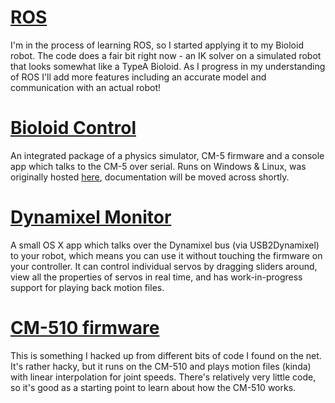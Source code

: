 # [ROS](http://code.google.com/p/bioloid/source/browse/#svn/trunk/utilities/ROS/awesomeo_controller) #

I'm in the process of learning ROS, so I started applying it to my Bioloid robot. The code does a fair bit right now - an IK solver on a simulated robot that looks somewhat like a TypeA Bioloid. As I progress in my understanding of ROS I'll add more features including an accurate model and communication with an actual robot!

# [Bioloid Control](http://code.google.com/p/bioloid/source/browse/#svn/trunk/utilities/BioloidControl) #

An integrated package of a physics simulator, CM-5 firmware and a console app which talks to the CM-5 over serial. Runs on Windows & Linux, was originally hosted [here](https://sourceforge.net/projects/bioloidcontrol/), documentation will be moved across shortly.

# [Dynamixel Monitor](http://code.google.com/p/bioloid/source/browse/#svn/trunk/utilities/DynamixelMonitor) #

A small OS X app which talks over the Dynamixel bus (via USB2Dynamixel) to your robot, which means you can use it without touching the firmware on your controller. It can control individual servos by dragging sliders around, view all the properties of servos in real time, and has work-in-progress support for playing back motion files.

# [CM-510 firmware](http://code.google.com/p/bioloid/source/browse/#svn/trunk/firmware/motion) #

This is something I hacked up from different bits of code I found on the net. It's rather hacky, but it runs on the CM-510 and plays motion files (kinda) with linear interpolation for joint speeds. There's relatively very little code, so it's good as a starting point to learn about how the CM-510 works.